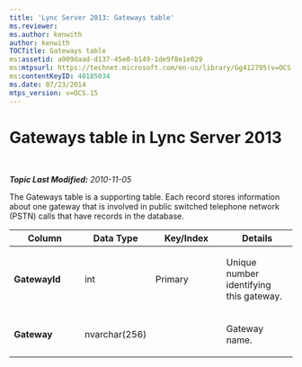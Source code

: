 ```yaml
---
title: 'Lync Server 2013: Gateways table'
ms.reviewer: 
ms.author: kenwith
author: kenwith
TOCTitle: Gateways table
ms:assetid: a909daad-d137-45e0-b149-1de9f8e1e029
ms:mtpsurl: https://technet.microsoft.com/en-us/library/Gg412795(v=OCS.15)
ms:contentKeyID: 48185034
ms.date: 07/23/2014
mtps_version: v=OCS.15
---
```


<div data-xmlns="http://www.w3.org/1999/xhtml">

<div class="topic" data-xmlns="http://www.w3.org/1999/xhtml" data-msxsl="urn:schemas-microsoft-com:xslt" data-cs="http://msdn.microsoft.com/en-us/">

<div data-asp="http://msdn2.microsoft.com/asp">

# Gateways table in Lync Server 2013

</div>

<div id="mainSection">

<div id="mainBody">

<span> </span>

_**Topic Last Modified:** 2010-11-05_

The Gateways table is a supporting table. Each record stores information about one gateway that is involved in public switched telephone network (PSTN) calls that have records in the database.


<table>
<colgroup>
<col style="width: 25%" />
<col style="width: 25%" />
<col style="width: 25%" />
<col style="width: 25%" />
</colgroup>
<thead>
<tr class="header">
<th>Column</th>
<th>Data Type</th>
<th>Key/Index</th>
<th>Details</th>
</tr>
</thead>
<tbody>
<tr class="odd">
<td><p><strong>GatewayId</strong></p></td>
<td><p>int</p></td>
<td><p>Primary</p></td>
<td><p>Unique number identifying this gateway.</p></td>
</tr>
<tr class="even">
<td><p><strong>Gateway</strong></p></td>
<td><p>nvarchar(256)</p></td>
<td><p> </p></td>
<td><p>Gateway name.</p></td>
</tr>
</tbody>
</table>


</div>

<span> </span>

</div>

</div>

</div>

